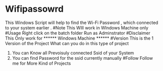 # Wifipassowrd
This Windows Script will help to find the Wi-Fi Password , which connected to your system earlier  .
#Note 
This WIll work in WIndows Machine only 
#Usage
Right click on the batch folder 
Run as Adminstrator 
#Disclaimer 
This Only work for ****** Windows Machine ******
#Version
This is the 1 Version of the Project 
What can you do in this type of project 
1. You can Know all Prevoisuly connected Ssid of your System 
2. You can find Password for the ssid currently manually 
#Follow 
Follow me  for More Kind of Projects 
